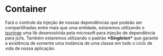 # Container

Fará o controle da injeção de nossas dependências que podeão ser compartilhadas entre mais que uma entidade,  estaremos utilizando o [tsyringe](https://github.com/microsoft/tsyringe) uma lib desenvolvida pela microsoft para injeção de dependência para js/ts. Também estaremos utilizando o padrão ***\*****Singleton*****\*** que garante a existência de somente uma instância de uma classe em todo o ciclo de vida de nossa aplicação.

